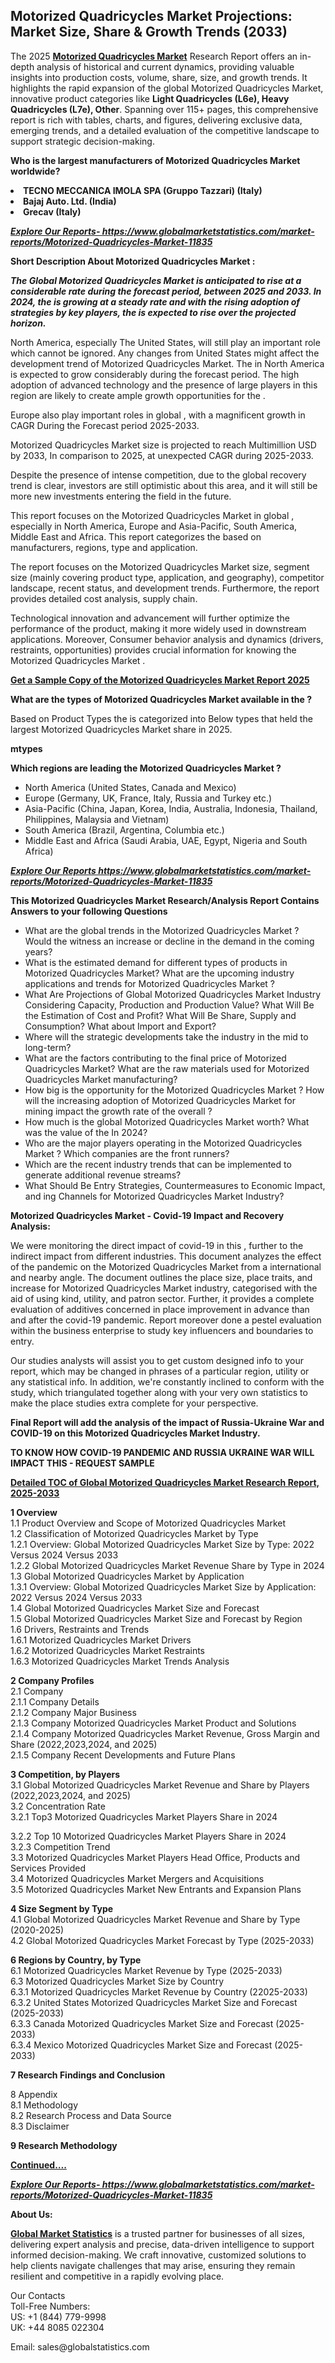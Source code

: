<h2>Motorized Quadricycles Market Projections: Market Size, Share & Growth Trends (2033)</h2><p>The 2025 <strong><a href="https://www.globalmarketstatistics.com/market-reports/Motorized-Quadricycles-Market-11835">Motorized Quadricycles Market</a></strong> Research Report offers an in-depth analysis of historical and current dynamics, providing valuable insights into production costs, volume, share, size, and growth trends. It highlights the rapid expansion of the global Motorized Quadricycles Market, innovative product categories like <strong>Light Quadricycles (L6e), Heavy Quadricycles (L7e), Other</strong>. Spanning over 115+ pages, this comprehensive report is rich with tables, charts, and figures, delivering exclusive data, emerging trends, and a detailed evaluation of the competitive landscape to support strategic decision-making.</p><p><strong>Who is the largest manufacturers of Motorized Quadricycles Market worldwide?</strong></p><p><strong><li>TECNO MECCANICA IMOLA SPA (Gruppo Tazzari) (Italy)<li>Bajaj Auto. Ltd. (India)<li>Grecav (Italy)</strong></p><p><strong><em><a href="https://www.globalmarketstatistics.com/market-reports/Motorized-Quadricycles-Market-11835">Explore Our Reports-&nbsp;https://www.globalmarketstatistics.com/market-reports/Motorized-Quadricycles-Market-11835</a></em></strong></p><p><strong>Short Description About Motorized Quadricycles Market :</strong></p><p><strong><em>The Global Motorized Quadricycles Market is anticipated to rise at a considerable rate during the forecast period, between 2025 and 2033. In 2024, the is growing at a steady rate and with the rising adoption of strategies by key players, the is expected to rise over the projected horizon.</em></strong></p><p>North America, especially The United States, will still play an important role which cannot be ignored. Any changes from United States might affect the development trend of Motorized Quadricycles Market. The in North America is expected to grow considerably during the forecast period. The high adoption of advanced technology and the presence of large players in this region are likely to create ample growth opportunities for the .</p><p>Europe also play important roles in global , with a magnificent growth in CAGR During the Forecast period 2025-2033.</p><p>Motorized Quadricycles Market size is projected to reach Multimillion USD by 2033, In comparison to 2025, at unexpected CAGR during 2025-2033.</p><p>Despite the presence of intense competition, due to the global recovery trend is clear, investors are still optimistic about this area, and it will still be more new investments entering the field in the future.</p><p>This report focuses on the Motorized Quadricycles Market in global , especially in North America, Europe and Asia-Pacific, South America, Middle East and Africa. This report categorizes the based on manufacturers, regions, type and application.</p><p>The report focuses on the Motorized Quadricycles Market size, segment size (mainly covering product type, application, and geography), competitor landscape, recent status, and development trends. Furthermore, the report provides detailed cost analysis, supply chain.</p><p>Technological innovation and advancement will further optimize the performance of the product, making it more widely used in downstream applications. Moreover, Consumer behavior analysis and dynamics (drivers, restraints, opportunities) provides crucial information for knowing the Motorized Quadricycles Market .</p><p><strong><a href="https://www.globalmarketstatistics.com/market-reports/Motorized-Quadricycles-Market-11835">Get a Sample Copy of the Motorized Quadricycles Market Report 2025</a></strong></p><p><strong>What are the types of Motorized Quadricycles Market available in the ?</strong></p><p>Based on Product Types the is categorized into Below types that held the largest Motorized Quadricycles Market share in 2025.</p><p><strong>mtypes</strong></p><p><strong>Which regions are leading the Motorized Quadricycles Market ?</strong></p><ul><li>North America (United States, Canada and Mexico)</li><li>Europe (Germany, UK, France, Italy, Russia and Turkey etc.)</li><li>Asia-Pacific (China, Japan, Korea, India, Australia, Indonesia, Thailand, Philippines, Malaysia and Vietnam)</li><li>South America (Brazil, Argentina, Columbia etc.)</li><li>Middle East and Africa (Saudi Arabia, UAE, Egypt, Nigeria and South Africa)</li></ul><p><strong><em><a href="https://www.globalmarketstatistics.com/market-reports/Motorized-Quadricycles-Market-11835">Explore Our Reports https://www.globalmarketstatistics.com/market-reports/Motorized-Quadricycles-Market-11835</a></em></strong></p><p><strong>This Motorized Quadricycles Market Research/Analysis Report Contains Answers to your following Questions</strong></p><ul><li>What are the global trends in the Motorized Quadricycles Market ? Would the witness an increase or decline in the demand in the coming years?</li><li>What is the estimated demand for different types of products in Motorized Quadricycles Market? What are the upcoming industry applications and trends for Motorized Quadricycles Market ?</li><li>What Are Projections of Global Motorized Quadricycles Market Industry Considering Capacity, Production and Production Value? What Will Be the Estimation of Cost and Profit? What Will Be Share, Supply and Consumption? What about Import and Export?</li><li>Where will the strategic developments take the industry in the mid to long-term?</li><li>What are the factors contributing to the final price of Motorized Quadricycles Market? What are the raw materials used for Motorized Quadricycles Market manufacturing?</li><li>How big is the opportunity for the Motorized Quadricycles Market ? How will the increasing adoption of Motorized Quadricycles Market for mining impact the growth rate of the overall ?</li><li>How much is the global Motorized Quadricycles Market worth? What was the value of the In 2024?</li><li>Who are the major players operating in the Motorized Quadricycles Market ? Which companies are the front runners?</li><li>Which are the recent industry trends that can be implemented to generate additional revenue streams?</li><li>What Should Be Entry Strategies, Countermeasures to Economic Impact, and ing Channels for Motorized Quadricycles Market Industry?</li></ul><p><strong>Motorized Quadricycles Market - Covid-19 Impact and Recovery Analysis:</strong></p><p>We were monitoring the direct impact of covid-19 in this , further to the indirect impact from different industries. This document analyzes the effect of the pandemic on the Motorized Quadricycles Market from a international and nearby angle. The document outlines the place size, place traits, and increase for Motorized Quadricycles Market industry, categorised with the aid of using kind, utility, and patron sector. Further, it provides a complete evaluation of additives concerned in place improvement in advance than and after the covid-19 pandemic. Report moreover done a pestel evaluation within the business enterprise to study key influencers and boundaries to entry.</p><p>Our studies analysts will assist you to get custom designed info to your report, which may be changed in phrases of a particular region, utility or any statistical info. In addition, we're constantly inclined to conform with the study, which triangulated together along with your very own statistics to make the place studies extra complete for your perspective.</p><p><strong>Final Report will add the analysis of the impact of Russia-Ukraine War and COVID-19 on this Motorized Quadricycles Market Industry.</strong></p><p><strong>TO KNOW HOW COVID-19 PANDEMIC AND RUSSIA UKRAINE WAR WILL IMPACT THIS - REQUEST SAMPLE</strong></p><p><strong><a href="https://www.globalmarketstatistics.com/market-reports/Motorized-Quadricycles-Market-11835">Detailed TOC of Global Motorized Quadricycles Market Research Report, 2025-2033</a></strong></p><p><strong>1 Overview</strong><br /> 1.1 Product Overview and Scope of Motorized Quadricycles Market<br /> 1.2 Classification of Motorized Quadricycles Market by Type<br /> 1.2.1 Overview: Global Motorized Quadricycles Market Size by Type: 2022 Versus 2024 Versus 2033<br /> 1.2.2 Global Motorized Quadricycles Market Revenue Share by Type in 2024<br /> 1.3 Global Motorized Quadricycles Market by Application<br /> 1.3.1 Overview: Global Motorized Quadricycles Market Size by Application: 2022&nbsp;Versus 2024 Versus 2033<br /> 1.4 Global Motorized Quadricycles Market Size and Forecast<br /> 1.5 Global Motorized Quadricycles Market Size and Forecast by Region<br /> 1.6 Drivers, Restraints and Trends<br /> 1.6.1 Motorized Quadricycles Market Drivers<br /> 1.6.2 Motorized Quadricycles Market Restraints<br /> 1.6.3 Motorized Quadricycles Market Trends Analysis</p><p><strong>2 Company Profiles</strong><br /> 2.1 Company<br /> 2.1.1 Company Details<br /> 2.1.2 Company Major Business<br /> 2.1.3 Company Motorized Quadricycles Market Product and Solutions<br /> 2.1.4 Company Motorized Quadricycles Market Revenue, Gross Margin and Share (2022,2023,2024, and 2025)<br /> 2.1.5 Company Recent Developments and Future Plans</p><p><strong>3 Competition, by Players</strong><br /> 3.1 Global Motorized Quadricycles Market Revenue and Share by Players (2022,2023,2024, and 2025)<br /> 3.2 Concentration Rate<br /> 3.2.1 Top3 Motorized Quadricycles Market Players Share in 2024</p><p>3.2.2 Top 10 Motorized Quadricycles Market Players Share in 2024<br /> 3.2.3 Competition Trend<br /> 3.3 Motorized Quadricycles Market Players Head Office, Products and Services Provided<br /> 3.4 Motorized Quadricycles Market Mergers and Acquisitions<br /> 3.5 Motorized Quadricycles Market New Entrants and Expansion Plans</p><p><strong>4 Size Segment by Type</strong><br /> 4.1 Global Motorized Quadricycles Market Revenue and Share by Type (2020-2025)<br /> 4.2 Global Motorized Quadricycles Market Forecast by Type (2025-2033)</p><p><strong>6 Regions by Country, by Type</strong><br /> 6.1 Motorized Quadricycles Market Revenue by Type (2025-2033)<br /> 6.3 Motorized Quadricycles Market Size by Country<br /> 6.3.1 Motorized Quadricycles Market Revenue by Country (22025-2033)<br /> 6.3.2 United States Motorized Quadricycles Market Size and Forecast (2025-2033)<br /> 6.3.3 Canada Motorized Quadricycles Market Size and Forecast (2025-2033)<br /> 6.3.4 Mexico Motorized Quadricycles Market Size and Forecast (2025-2033)</p><p><strong>7 Research Findings and Conclusion</strong></p><p>8 Appendix<br /> 8.1 Methodology<br /> 8.2 Research Process and Data Source<br /> 8.3 Disclaimer</p><p><strong>9 Research Methodology</strong></p><p><strong><a href="https://www.globalmarketstatistics.com/market-reports/Motorized-Quadricycles-Market-11835">Continued&hellip;.</a></strong></p><p><strong><em><a href="https://www.globalmarketstatistics.com/market-reports/Motorized-Quadricycles-Market-11835">Explore Our Reports-&nbsp;https://www.globalmarketstatistics.com/market-reports/Motorized-Quadricycles-Market-11835</a></em></strong></p><p><strong>About Us:</strong></p><p><strong><a href="https://www.globalmarketstatistics.com/">Global Market Statistics</a></strong> is a trusted partner for businesses of all sizes, delivering expert analysis and precise, data-driven intelligence to support informed decision-making. We craft innovative, customized solutions to help clients navigate challenges that may arise, ensuring they remain resilient and competitive in a rapidly evolving place.</p><p>Our Contacts<br /> Toll-Free Numbers:<br /> US: +1 (844) 779-9998<br /> UK: +44 8085 022304</p><p>Email: sales@globalstatistics.com</p>
